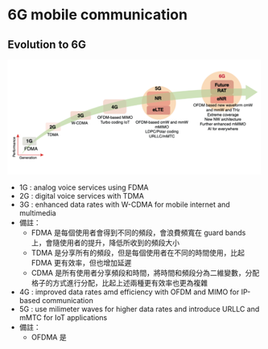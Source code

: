 # 6G mobile communication

## Evolution to 6G
![跑不出來](./Sources/6Gevolution.png "")
- 1G : analog voice services using FDMA
- 2G : digital voice services with TDMA
- 3G : enhanced data rates  with W-CDMA for mobile internet and multimedia
- 備註：
    - FDMA 是每個使用者會得到不同的頻段，會浪費頻寬在 guard bands 上，會隨使用者的提升，降低所收到的頻段大小
    - TDMA 是分享所有的頻段，但是每個使用者在不同的時間使用，比起 FDMA 更有效率，但也增加延遲
    - CDMA 是所有使用者分享頻段和時間，將時間和頻段分為二維變數，分配格子的方式進行分配，比起上述兩種更有效率也更為複雜
- 4G : improved data rates amd efficiency with OFDM and MIMO for IP-based communication
- 5G : use milimeter waves for higher data rates and introduce URLLC and mMTC for IoT applications
- 備註：
    - OFDMA 是